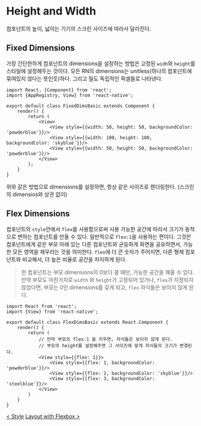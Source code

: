 # Height and Width
컴포넌트의 높이, 넓이는 기기의 스크린 사이즈에 따라서 달라진다.

## Fixed Dimensions
가장 간단한하게 컴포넌트의 dimensions을 설정하는 방법은 고정된 `widh`와 `height`를 스타일에 설정해두는 것이다. 모든 RN의 dimensions는 unitless(하나의 컴포넌트에 묶여있지 않다는 뜻인듯)하다. 그리고 밀도 독립적인 픽셀들로 나타낸다.

```
import React, {Component} from 'react';
import {AppRegistry, View} from 'react-native';

export default class FixedDimsBasic extends Component {
    render() {
        return (
            <View>
                <View style={{width: 50, height: 50, backgroundColor: 'powderblue'}}/>
                <View style={{width: 100, height: 100, backgroundColor: 'skyblue'}}/>
                <View style={{width: 50, height: 50, backgroundColor: 'powderblue'}}/>
            </View>
        );
    }
}
```
위와 같은 방법으로 dimensions를 설정하면, 항상 같은 사이즈로 렌더링한다. (스크린의 dimensios와 상관 없이)

## Flex Dimensions
컴포넌트의 `style`안에서 `flex`를 사용함으로써 사용 가능한 공간에 따라서 크기가 동적으로 변하는 컴포넌트를 만들 수 있다. 일반적으로 `flex:1`을 사용하는 편이다. 그것은 컴포넌트에게 같은 부모 아래 있는 다른 컴포넌트와 균등하게 화면을 공유하면서, 가능한 모든 영역을 채우라는 것을 의미한다. `flex`에 더 큰 숫자가 주어지면, 다른 형제 컴포넌트와 비교해서, 더 높은 비율로 공간을 차지하게 된다.

> 한 컴포넌트는 부모 dimensions이 0보다 클 때만, 가능한 공간을 채울 수 있다. 만약 부모도 마찬가지로 `width` 와 `height`가 고정되어 있거나, `flex`가 지정되지 않았다면, 부모는 0인 dimensions를 갖게 되고, `flex` 자식들은 보이지 않게 된다.

```
import React from 'react';
import {View} from 'react-native';

export default class FlexDimsBasic extends React.Component {
    render() {
        return (
            // 만약 부모의 flex:1 을 지우면, 자식들은 보이지 않게 된다.
            // 부모의 height를 설정해주면 그 사이즈에 맞게 자식들의 크기가 변경된다.
            <View style={{flex: 1}}>
                <View style={{flex: 1, backgroundColor: 'powderblue'}}/>
                <View style={{flex: 2, backgroundColor: 'skyblue'}}/>
                <View style={{flex: 3, backgroundColor: 'steelblue'}}/>
            </View>
        )
    }
}
```

[< Style]()     [Layout with Flexbox >]()